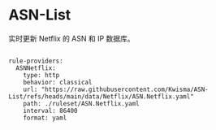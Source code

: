 
# ASN-List

实时更新 Netflix 的 ASN 和 IP 数据库。

<pre><code class="language-javascript">
rule-providers:
  ASNNetflix:
    type: http
    behavior: classical
    url: "https://raw.githubusercontent.com/Kwisma/ASN-List/refs/heads/main/data/Netflix/ASN.Netflix.yaml"
    path: ./ruleset/ASN.Netflix.yaml
    interval: 86400
    format: yaml
</code></pre>